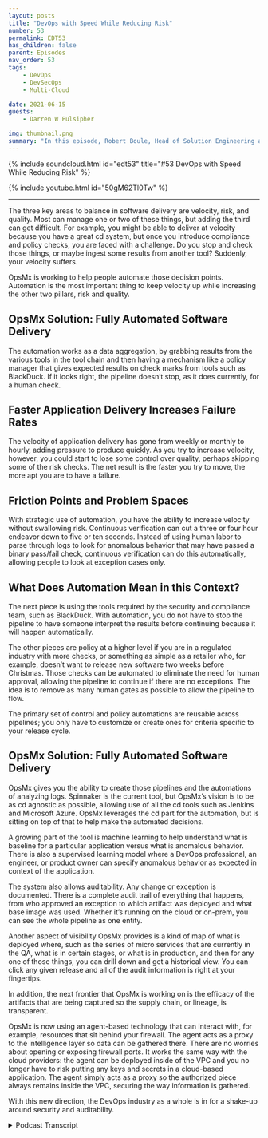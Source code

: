```yaml
---
layout: posts
title: "DevOps with Speed While Reducing Risk"
number: 53
permalink: EDT53
has_children: false
parent: Episodes
nav_order: 53
tags:
    - DevOps
    - DevSecOps
    - Multi-Cloud

date: 2021-06-15
guests:
    - Darren W Pulsipher

img: thumbnail.png
summary: "In this episode, Robert Boule, Head of Solution Engineering at OpsMx, joins Darren to talk about improving speed without increasing risk in the DevOps process. The three key areas to balance in software delivery are velocity, risk, and quality. Most can manage one or two of these things, but adding the third can get difficult. For example, you might be able to deliver at velocity because you have a great cd system, but once you introduce compliance and policy checks, you are faced with a challenge. Do you stop and check those things, or maybe ingest some results from another tool? Suddenly, your velocity suffers."
---
```


{% include soundcloud.html id="edt53" title="#53 DevOps with Speed While Reducing Risk" %}

{% include youtube.html id="50gM62Tl0Tw" %}

---

The three key areas to balance in software delivery are velocity, risk, and quality. Most can manage one or two of these things, but adding the third can get difficult.  For example, you might be able to deliver at velocity because you have a great cd system, but once you introduce compliance and policy checks, you are faced with a challenge. Do you stop and check those things, or maybe ingest some results from another tool? Suddenly, your velocity suffers.

OpsMx is working to help people automate those decision points. Automation is the most important thing to keep velocity up while increasing the other two pillars, risk and quality.

## OpsMx Solution: Fully Automated Software Delivery

The automation works as a data aggregation, by grabbing results from the various tools in the tool chain and then having a mechanism like a policy manager that gives expected results on check marks from tools such as BlackDuck. If it looks right, the pipeline doesn’t stop, as it does currently, for a human check.

## Faster Application Delivery Increases Failure Rates

The velocity of application delivery has gone from weekly or monthly to hourly, adding pressure to produce quickly. As you try to increase velocity, however, you could start to lose some control over quality, perhaps skipping some of the risk checks. The net result is the faster you try to move, the more apt you are to have a failure.

## Friction Points and Problem Spaces

With strategic use of automation, you have the ability to increase velocity without swallowing risk. Continuous verification can cut a three or four hour endeavor down to five or ten seconds. Instead of using human labor to parse through logs to look for anomalous behavior that may have passed a binary pass/fail check, continuous verification can do this automatically, allowing people to look at exception cases only.

## What Does Automation Mean in this Context?

The next piece is using the tools required by the security and compliance team, such as BlackDuck. With automation, you do not have to stop the pipeline to have someone interpret the results before continuing because it will happen automatically.

The other pieces are policy at a higher level if you are in a regulated industry with more checks, or something as simple as a retailer who, for example, doesn’t want to release new software two weeks before Christmas. Those checks can be automated to eliminate the need for human approval, allowing the pipeline to continue if there are no exceptions. The idea is to remove as many human gates as possible to allow the pipeline to flow.

The primary set of control and policy automations are reusable across pipelines; you only have to customize or create ones for criteria specific to your release cycle.

## OpsMx Solution: Fully Automated Software Delivery

OpsMx gives you the ability to create those pipelines and the automations of analyzing logs. Spinnaker is the current tool, but OpsMx’s vision is to be as cd agnostic as possible, allowing use of all the cd tools such as Jenkins and Microsoft Azure. OpsMx leverages the cd part for the automation, but is sitting on top of that to help make the automated decisions.

A growing part of the tool is machine learning to help understand what is baseline for a particular application versus what is anomalous behavior. There is also a supervised learning model where a DevOps professional, an engineer, or product owner can specify anomalous behavior as expected in context of the application.

The system also allows auditability. Any change or exception is documented. There is a complete audit trail of everything that happens, from who approved an exception to which artifact was deployed and what base image was used. Whether it’s running on the cloud or on-prem, you can see the whole pipeline as one entity.

Another aspect of visibility OpsMx provides is a kind of map of what is deployed where, such as the series of micro services that are currently in the QA, what is in certain stages, or what is in production, and then for any one of those things, you can drill down and get a historical view. You can click any given release and all of the audit information is right at your fingertips.  

In addition, the next frontier that OpsMx is working on is the efficacy of the artifacts that are being captured so the supply chain, or lineage, is transparent.

OpsMx is now using an agent-based technology that can interact with, for example, resources that sit behind your firewall. The agent acts as a proxy to the intelligence layer so data can be gathered there. There are no worries about opening or exposing firewall ports. It works the same way with the cloud providers: the agent can be deployed inside of the VPC and you no longer have to risk putting any keys and secrets in a cloud-based application. The agent simply acts as a proxy so the authorized piece always remains inside the VPC, securing the way information is gathered.

With this new direction, the DevOps industry as a whole is in for a shake-up around security and auditability. 


<details>
<summary> Podcast Transcript </summary>

<p></p>

</details>
